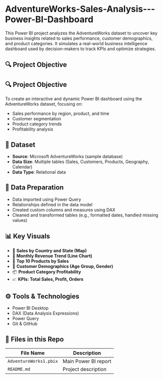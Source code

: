 # AdventureWorks-Sales-Analysis---Power-BI-Dashboard

This Power BI project analyzes the AdventureWorks dataset to uncover key business insights related to sales performance, customer demographics, and product categories. It simulates a real-world business intelligence dashboard used by decision-makers to track KPIs and optimize strategies.

## 🔍 Project Objective
## 🔍 Project Objective

To create an interactive and dynamic Power BI dashboard using the AdventureWorks dataset, focusing on:

- Sales performance by region, product, and time
- Customer segmentation
- Product category trends
- Profitability analysis

## 📂 Dataset

- **Source**: Microsoft AdventureWorks (sample database)
- **Data Size**: Multiple tables (Sales, Customers, Products, Geography, Calendar)
- **Data Type**: Relational data

## 🧪 Data Preparation

- Data imported using Power Query
- Relationships defined in the data model
- Created custom columns and measures using DAX
- Cleaned and transformed tables (e.g., formatted dates, handled missing values)

## 📊 Key Visuals

- 📍 **Sales by Country and State (Map)**
- 📆 **Monthly Revenue Trend (Line Chart)**
- 🎯 **Top 10 Products by Sales**
- 👤 **Customer Demographics (Age Group, Gender)**
- 📦 **Product Category Profitability**
- 📈 **KPIs: Total Sales, Profit, Orders**

## ⚙️ Tools & Technologies

- Power BI Desktop
- DAX (Data Analysis Expressions)
- Power Query
- Git & GitHub

## 📁 Files in this Repo

| File Name              | Description                        |
|------------------------|------------------------------------|
| `AdventureWorks1.pbix`  | Main Power BI report              |
| `README.md`            | Project description                |    
